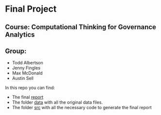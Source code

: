 # Final Project
## Course: Computational Thinking for Governance Analytics

## Group: 

* Todd Albertson
* Jenny Fingles
* Max McDonald
* Austin Sell

In this repo you can find:

* The final [report](https://github.com/arsell/599-Project/blob/master/results/analysis.pdf)
* The folder [data](https://github.com/arsell/599-Project/tree/master/data) with all the original data files.
* The folder [src](https://github.com/arsell/599-Project/tree/master/src) with all the necessary code to generate the final report
